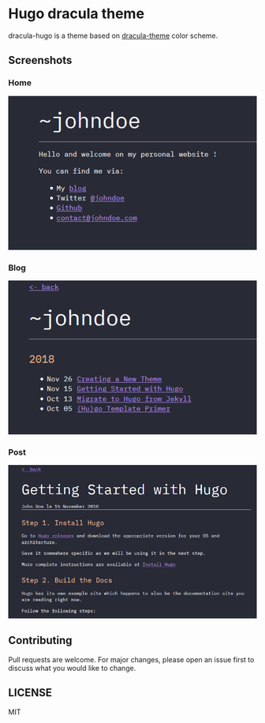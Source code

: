 # Hugo dracula theme

dracula-hugo is a theme based on [dracula-theme](https://draculatheme.com) color scheme.

## Screenshots

### Home

![Home](images/home.png "Theme preview : Home ")

### Blog

![Blog](images/blog.png "Theme preview : Blog ")

### Post

![Post](images/post.png "Theme preview : Post ")

## Contributing

Pull requests are welcome. For major changes, please open an issue first to discuss what you would like to change.

## LICENSE

MIT
